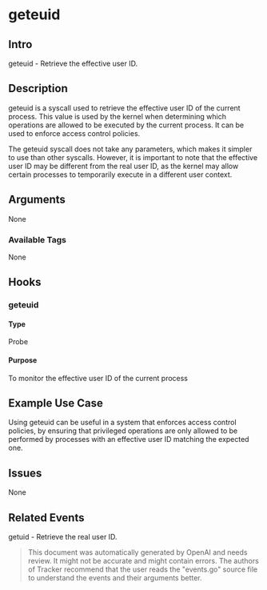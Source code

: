 
# geteuid

## Intro
geteuid - Retrieve the effective user ID.

## Description
geteuid is a syscall used to retrieve the effective user ID of the current process. This value is used by the kernel when determining which operations are allowed to be executed by the current process. It can be used to enforce access control policies.

The geteuid syscall does not take any parameters, which makes it simpler to use than other syscalls. However, it is important to note that the effective user ID may be different from the real user ID, as the kernel may allow certain processes to temporarily execute in a different user context.

## Arguments
None

### Available Tags
None

## Hooks
### geteuid
#### Type
Probe
#### Purpose
To monitor the effective user ID of the current process

## Example Use Case
Using geteuid can be useful in a system that enforces access control policies, by ensuring that privileged operations are only allowed to be performed by processes with an effective user ID matching the expected one.

## Issues
None

## Related Events
getuid - Retrieve the real user ID.

> This document was automatically generated by OpenAI and needs review. It might
> not be accurate and might contain errors. The authors of Tracker recommend that
> the user reads the "events.go" source file to understand the events and their
> arguments better.
